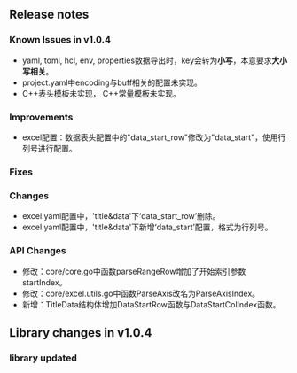 ## Release notes

### Known Issues in v1.0.4

- yaml, toml, hcl, env, properties数据导出时，key会转为**小写**，本意要求**大小写相关**。
- project.yaml中encoding与buff相关的配置未实现。
- C++表头模板未实现， C++常量模板未实现。

### Improvements

- excel配置：数据表头配置中的"data_start_row"修改为"data_start"，使用行列号进行配置。

### Fixes

### Changes

- excel.yaml配置中，'title&data'下‘data_start_row’删除。
- excel.yaml配置中，'title&data'下新增‘data_start’配置，格式为行列号。

### API Changes

- 修改：core/core.go中函数parseRangeRow增加了开始索引参数startIndex。
- 修改：core/excel.utils.go中函数ParseAxis改名为ParseAxisIndex。
- 新增：TitleData结构体增加DataStartRow函数与DataStartColIndex函数。

## Library changes in v1.0.4

### library updated